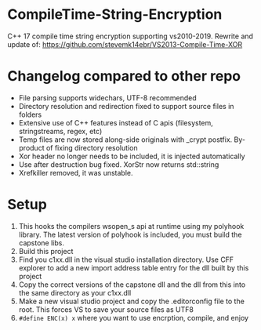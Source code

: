 # CompileTime-String-Encryption
C++ 17 compile time string encryption supporting vs2010-2019. Rewrite and update of: https://github.com/stevemk14ebr/VS2013-Compile-Time-XOR

# Changelog compared to other repo
- File parsing supports widechars, UTF-8 recommended
- Directory resolution and redirection fixed to support source files in folders
- Extensive use of C++ features instead of C apis (filesystem, stringstreams, regex, etc)
- Temp files are now stored along-side originals with _crypt postfix. By-product of fixing directory resolution
- Xor header no longer needs to be included, it is injected automatically
- Use after destruction bug fixed. XorStr now returns std::string
- Xrefkiller removed, it was unstable.

# Setup
1) This hooks the compilers wsopen_s api at runtime using my polyhook library. The latest version of polyhook is included, you must build the capstone libs.
2) Build this project
3) Find you c1xx.dll in the visual studio installation directory. Use CFF explorer to add a new import address table entry for the dll built by this project
4) Copy the correct versions of the capstone dll and the dll from this into the same directory as your c1xx.dll
5) Make a new visual studio project and copy the .editorconfig file to the root. This forces VS to save your source files as UTF8
6) `#define ENC(x) x` where you want to use encrption, compile, and enjoy
